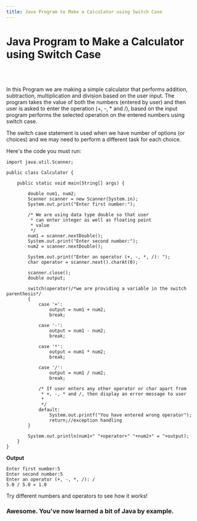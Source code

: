```yaml
---
title: Java Program to Make a Calculator using Switch Case
---
```


# Java Program to Make a Calculator using Switch Case
<br><br>

In this Program we are making a simple calculator that performs addition, subtraction, multiplication and division based on the user input. The program takes the value of both the numbers (entered by user) and then user is asked to enter the operation (+, -, * and /), based on the input program performs the selected operation on the entered numbers using switch case. 

The switch case statement is used when we have number of options (or choices) and we may need to perform a different task for each choice.

Here's the code you must run:

```
import java.util.Scanner;

public class Calculator {

    public static void main(String[] args) {

    	double num1, num2;
        Scanner scanner = new Scanner(System.in);
        System.out.print("Enter first number:");

        /* We are using data type double so that user
         * can enter integer as well as floating point
         * value
         */
        num1 = scanner.nextDouble();
        System.out.print("Enter second number:");
        num2 = scanner.nextDouble();

        System.out.print("Enter an operator (+, -, *, /): ");
        char operator = scanner.next().charAt(0);

        scanner.close();
        double output;

        switch(operator)/*we are providing a variable in the switch parenthesis*/
        {
            case '+':
            	output = num1 + num2;
                break;

            case '-':
            	output = num1 - num2;
                break;

            case '*':
            	output = num1 * num2;
                break;

            case '/':
            	output = num1 / num2;
                break;

            /* If user enters any other operator or char apart from
             * +, -, * and /, then display an error message to user
             * 
             */
            default:
                System.out.printf("You have entered wrong operator");
                return;//exception handling
        }

        System.out.println(num1+" "+operator+" "+num2+" = "+output);
    }
}
```

**Output**

```
Enter first number:5
Enter second number:5
Enter an operator (+, -, *, /): /
5.0 / 5.0 = 1.0
```
Try different numbers and operators to see how it works!

### Awesome. You've now learned a bit of Java by example.
